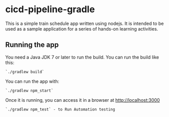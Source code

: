 # cicd-pipeline-gradle

This is a simple train schedule app written using nodejs. It is intended to be used as a sample application for a series of hands-on learning activities.

## Running the app

You need a Java JDK 7 or later to run the build. You can run the build like this:

    `./gradlew build`

You can run the app with:

    `./gradlew npm_start`

Once it is running, you can access it in a browser at [http://localhost:3000](http://localhost:3000)

    `./gradlew npm_test` - to Run Automation testing
